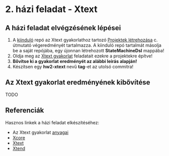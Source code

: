 # 2. házi feladat - Xtext

## A házi feladat elvégzésének lépései

1. A [kiinduló](https://github.com/MDSDLab/mdsd-2024-xtext-hw) repó az Xtext gyakorlathoz tartozó [Projektek létrehozása](../../practice/practice_03/GY3-Xtext-Projektek.pdf) c. útmutató végeredményét tartalmazza. A kiinduló repó tartalmát másolja be a saját repójába, egy újonnan létrehozott **StateMachineDsl** mappába! 
2. Oldja meg az [Xtext gyakorlat](../../practice/practice_03/GY3-Xtext-Utmutato.pdf) feladatait ezekre a projektekre építve!
3. **Bővítse ki a gyakorlat eredményét az alábbi leírás alapján!**
4. Készítsen egy **hw2-xtext** nevű **tag**-et az utolsó commitra!

## Az Xtext gyakorlat eredményének kibővítése

TODO

## Referenciák

Hasznos linkek a házi feladat elkészítéséhez:

* Az Xtext gyakorlat [anyagai](../../practice/practice_03)
* [Xcore](https://wiki.eclipse.org/Xcore)
* [Xtext](https://eclipse.dev/Xtext/documentation/301_grammarlanguage.html)
* [Xtend](https://eclipse.dev/Xtext/xtend/documentation/203_xtend_expressions.html#templates)

